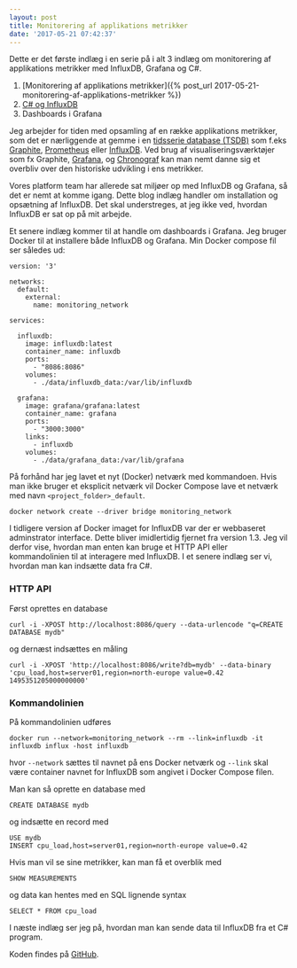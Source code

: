 ```yaml
---
layout: post
title: Monitorering af applikations metrikker
date: '2017-05-21 07:42:37'
---
```


Dette er det første indlæg i en serie på i alt 3 indlæg om monitorering af applikations metrikker med InfluxDB, Grafana og C#.

  1. [Monitorering af applikations metrikker]({% post_url 2017-05-21-monitorering-af-applikations-metrikker %})
  2. [C# og InfluxDB]()
  3. Dashboards i Grafana

Jeg arbejder for tiden med opsamling af en række applikations metrikker, som det er nærliggende at gemme i en [tidsserie database (TSDB)](https://en.wikipedia.org/wiki/Time_series_database) som f.eks
[Graphite](https://graphiteapp.org), [Prometheus](https://prometheus.io) eller [InfluxDB](https://www.influxdata.com).
Ved brug af visualiseringsværktøjer som fx Graphite, [Grafana](https://grafana.com), og [Chronograf](https://www.influxdata.com/products/open-source/#chronograf) kan man nemt danne sig et overbliv over den historiske udvikling i ens metrikker. 

Vores platform team har allerede sat miljøer op med InfluxDB og Grafana, så det er nemt at komme igang. Dette blog indlæg handler om installation og opsætning af InfluxDB. Det skal understreges, at jeg ikke ved, hvordan InfluxDB er sat op på mit arbejde. 

Et senere indlæg kommer til at handle om dashboards i Grafana. Jeg bruger Docker til at installere både InfluxDB og Grafana. Min Docker compose fil ser således ud:

``` shell
version: '3'

networks:
  default:
    external:
      name: monitoring_network

services:

  influxdb:
    image: influxdb:latest
    container_name: influxdb
    ports:
      - "8086:8086"
    volumes:
      - ./data/influxdb_data:/var/lib/influxdb

  grafana:
    image: grafana/grafana:latest
    container_name: grafana
    ports:
      - "3000:3000"
    links:
      - influxdb
    volumes:
      - ./data/grafana_data:/var/lib/grafana
```

På forhånd har jeg lavet et nyt (Docker) netværk med kommandoen. Hvis man ikke bruger et eksplicit netværk vil Docker Compose lave et netværk med navn `<project_folder>_default`.

``` shell
docker network create --driver bridge monitoring_network
```

I tidligere version af Docker imaget for InfluxDB var der er webbaseret adminstrator interface. Dette bliver imidlertidig fjernet fra version 1.3. Jeg vil derfor vise, hvordan man enten kan bruge et HTTP API eller kommandolinien til at interagere med InfluxDB.
I et senere indlæg ser vi, hvordan man kan indsætte data fra C#.

### HTTP API

Først oprettes en database
``` shell
curl -i -XPOST http://localhost:8086/query --data-urlencode "q=CREATE DATABASE mydb"
```
og dernæst indsættes en måling
``` shell
curl -i -XPOST 'http://localhost:8086/write?db=mydb' --data-binary 'cpu_load,host=server01,region=north-europe value=0.42 1495351205000000000'
```

### Kommandolinien

På kommandolinien udføres
``` shell
docker run --network=monitoring_network --rm --link=influxdb -it influxdb influx -host influxdb
```
hvor `--network` sættes til navnet på ens Docker netværk og `--link` skal være container navnet for InfluxDB som angivet i Docker Compose filen.

Man kan så oprette en database med 
``` shell
CREATE DATABASE mydb
```
og indsætte en record med
``` shell
USE mydb
INSERT cpu_load,host=server01,region=north-europe value=0.42
```
Hvis man vil se sine metrikker, kan man få et overblik med
```
SHOW MEASUREMENTS
```
og data kan hentes med en SQL lignende syntax
```
SELECT * FROM cpu_load
```

I næste indlæg ser jeg på, hvordan man kan sende data til InfluxDB fra et C# program.

Koden findes på [GitHub](https://github.com/carsten-j/monitoring).